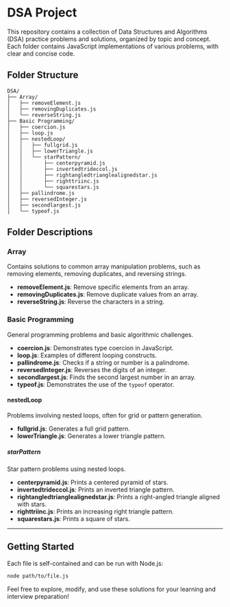 # DSA Project

This repository contains a collection of Data Structures and Algorithms (DSA) practice problems and solutions, organized by topic and concept. Each folder contains JavaScript implementations of various problems, with clear and concise code.

## Folder Structure

```
DSA/
├── Array/
│   ├── removeElement.js
│   ├── removingDuplicates.js
│   └── reverseString.js
├── Basic Programming/
│   ├── coercion.js
│   ├── loop.js
│   ├── nestedLoop/
│   │   ├── fullgrid.js
│   │   ├── lowerTriangle.js
│   │   └── starPattern/
│   │       ├── centerpyramid.js
│   │       ├── invertedtrideccol.js
│   │       ├── rightangledtrianglealignedstar.js
│   │       ├── righttriinc.js
│   │       └── squarestars.js
│   ├── pallindrome.js
│   ├── reversedInteger.js
│   ├── secondlargest.js
│   └── typeof.js
```

## Folder Descriptions

### Array

Contains solutions to common array manipulation problems, such as removing elements, removing duplicates, and reversing strings.

- **removeElement.js**: Remove specific elements from an array.
- **removingDuplicates.js**: Remove duplicate values from an array.
- **reverseString.js**: Reverse the characters in a string.

### Basic Programming

General programming problems and basic algorithmic challenges.

- **coercion.js**: Demonstrates type coercion in JavaScript.
- **loop.js**: Examples of different looping constructs.
- **pallindrome.js**: Checks if a string or number is a palindrome.
- **reversedInteger.js**: Reverses the digits of an integer.
- **secondlargest.js**: Finds the second largest number in an array.
- **typeof.js**: Demonstrates the use of the `typeof` operator.

#### nestedLoop

Problems involving nested loops, often for grid or pattern generation.

- **fullgrid.js**: Generates a full grid pattern.
- **lowerTriangle.js**: Generates a lower triangle pattern.

##### starPattern

Star pattern problems using nested loops.

- **centerpyramid.js**: Prints a centered pyramid of stars.
- **invertedtrideccol.js**: Prints an inverted triangle pattern.
- **rightangledtrianglealignedstar.js**: Prints a right-angled triangle aligned with stars.
- **righttriinc.js**: Prints an increasing right triangle pattern.
- **squarestars.js**: Prints a square of stars.

---

## Getting Started

Each file is self-contained and can be run with Node.js:

```bash
node path/to/file.js
```

Feel free to explore, modify, and use these solutions for your learning and interview preparation!
